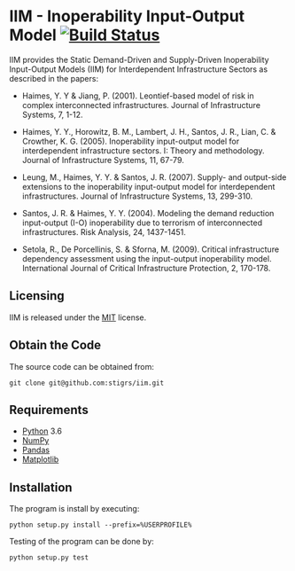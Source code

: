 # IIM - Inoperability Input-Output Model [![Build Status](https://travis-ci.org/stigrs/iim.svg?branch=master)](https://travis-ci.org/stigrs/iim) 

IIM provides the Static Demand-Driven and Supply-Driven Inoperability 
Input-Output Models (IIM) for Interdependent Infrastructure Sectors as 
described in the papers:

 - Haimes, Y. Y & Jiang, P. (2001). Leontief-based model of risk in   
   complex interconnected infrastructures. Journal of Infrastructure 
   Systems, 7, 1-12.

 - Haimes, Y. Y., Horowitz, B. M., Lambert, J. H., Santos, J. R., Lian, C. & 
   Crowther, K. G. (2005). Inoperability input-output model for interdependent
   infrastructure sectors. I: Theory and methodology. Journal of Infrastructure
   Systems, 11, 67-79.

 - Leung, M., Haimes, Y. Y. & Santos, J. R. (2007). Supply- and output-side 
   extensions to the inoperability input-output model for interdependent 
   infrastructures. Journal of Infrastructure Systems, 13, 299-310.

 - Santos, J. R. & Haimes, Y. Y. (2004). Modeling the demand reduction 
   input-output (I-O) inoperability due to terrorism of interconnected 
   infrastructures. Risk Analysis, 24, 1437-1451.

 - Setola, R., De Porcellinis, S. & Sforna, M. (2009). Critical infrastructure
   dependency assessment using the input-output inoperability model.
   International Journal of Critical Infrastructure Protection, 2, 170-178.

## Licensing

IIM is released under the [MIT](LICENSE) license.

## Obtain the Code

The source code can be obtained from:

    git clone git@github.com:stigrs/iim.git

## Requirements

* [Python](https://docs.python.org/3/) 3.6
* [NumPy](http://www.numpy.org/)
* [Pandas](https://pandas.pydata.org)
* [Matplotlib](https://matplotlib.org)

## Installation

The program is install by executing:

    python setup.py install --prefix=%USERPROFILE%

Testing of the program can be done by:

    python setup.py test
